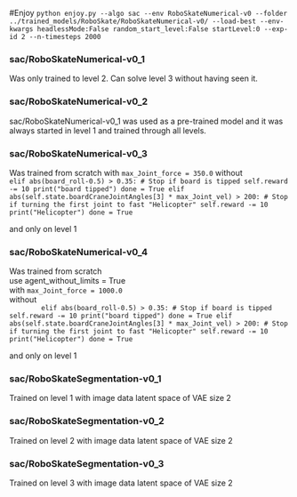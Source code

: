 #Enjoy
`python enjoy.py --algo sac --env RoboSkateNumerical-v0 --folder ../trained_models/RoboSkate/RoboSkateNumerical-v0/ --load-best --env-kwargs headlessMode:False random_start_level:False startLevel:0 --exp-id 2 --n-timesteps 2000`


### sac/RoboSkateNumerical-v0_1
Was only trained to level 2. Can solve level 3 without having seen it.


### sac/RoboSkateNumerical-v0_2
sac/RoboSkateNumerical-v0_1 was used as a pre-trained model and it was always started in level 1 and trained through all levels.


### sac/RoboSkateNumerical-v0_3
Was trained from scratch 
with `max_Joint_force = 350.0`
without 
`        elif abs(board_roll-0.5) > 0.35:
            # Stop if board is tipped
            self.reward -= 10
            print("board tipped")
            done = True
        elif abs(self.state.boardCraneJointAngles[3] * max_Joint_vel) > 200:
            # Stop if turning the first joint to fast "Helicopter"
            self.reward -= 10
            print("Helicopter")
            done = True`

and only on level 1


### sac/RoboSkateNumerical-v0_4
Was trained from scratch \
use agent_without_limits = True \
with `max_Joint_force = 1000.0` \
without \
`        elif abs(board_roll-0.5) > 0.35:
            # Stop if board is tipped
            self.reward -= 10
            print("board tipped")
            done = True
        elif abs(self.state.boardCraneJointAngles[3] * max_Joint_vel) > 200:
            # Stop if turning the first joint to fast "Helicopter"
            self.reward -= 10
            print("Helicopter")
            done = True`

and only on level 1




### sac/RoboSkateSegmentation-v0_1
Trained on level 1 with image data latent space of VAE size 2


### sac/RoboSkateSegmentation-v0_2
Trained on level 2 with image data latent space of VAE size 2

### sac/RoboSkateSegmentation-v0_3
Trained on level 3 with image data latent space of VAE size 2

